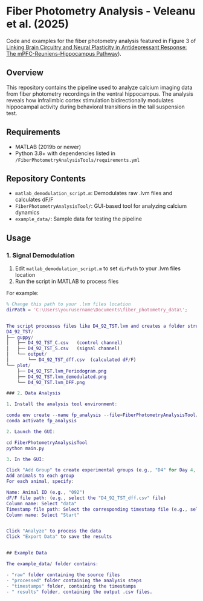 # Fiber Photometry Analysis - Veleanu et al. (2025)

Code and examples for the fiber photometry analysis featured in Figure 3 of [Linking Brain Circuitry and Neural Plasticity in Antidepressant Response: The mPFC-Reuniens-Hippocampus Pathway](https://www.researchsquare.com/article/rs-6348176/v1)).

## Overview

This repository contains the pipeline used to analyze calcium imaging data from fiber photometry recordings in the ventral hippocampus. The analysis reveals how infralimbic cortex stimulation bidirectionally modulates hippocampal activity during behavioral transitions in the tail suspension test.

## Requirements

- MATLAB (2019b or newer)
- Python 3.8+ with dependencies listed in `/FiberPhotometryAnalysisTools/requirements.yml`

## Repository Contents

- `matlab_demodulation_script.m`: Demodulates raw .lvm files and calculates dF/F
- `FiberPhotometryAnalysisTool/`: GUI-based tool for analyzing calcium dynamics 
- `example_data/`: Sample data for testing the pipeline

## Usage

### 1. Signal Demodulation

1. Edit `matlab_demodulation_script.m` to set `dirPath` to your .lvm files location
2. Run the script in MATLAB to process files

For example:
```matlab
% Change this path to your .lvm files location
dirPath = 'C:\Users\yourusername\Documents\fiber_photometry_data\';


The script processes files like D4_92_TST.lvm and creates a folder structure:
D4_92_TST/
├── guppy/
│   ├── D4_92_TST_C.csv   (control channel)
│   ├── D4_92_TST_S.csv   (signal channel)
│   └── output/
│       └── D4_92_TST_dff.csv  (calculated dF/F)
└── plot/
    ├── D4_92_TST.lvm_Periodogram.png
    ├── D4_92_TST.lvm_demodulated.png
    └── D4_92_TST.lvm_DFF.png

### 2. Data Analysis

1. Install the analysis tool environment:

conda env create --name fp_analysis --file=FiberPhotometryAnalysisTool/requirements.yml
conda activate fp_analysis

2. Launch the GUI: 

cd FiberPhotometryAnalysisTool
python main.py

3. In the GUI: 

Click "Add Group" to create experimental groups (e.g., "D4" for Day 4, "D6" for Day 6)
Add animals to each group
For each animal, specify:

Name: Animal ID (e.g., "092")
dF/F file path: (e.g., select the "D4_92_TST_dff.csv" file)
Column name: Select "data"
Timestamp file path: Select the corresponding timestamp file (e.g., select the 'D4_092_TST_Struggle.csv' file)
Column name: Select "Start"


Click "Analyze" to process the data
Click "Export Data" to save the results


## Example Data

The example_data/ folder contains:

- "raw" folder containing the source files
- "processed" folder containing the analysis steps
- "timestamps" folder, containing the timestamps 
- " results" folder, containing the output .csv files.


